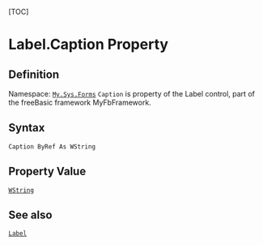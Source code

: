 [TOC]
# Label.Caption Property

## Definition
Namespace: [`My.Sys.Forms`](My.Sys.Forms.md)
`Caption` is property of the Label control, part of the freeBasic framework MyFbFramework.
## Syntax
```freeBasic
Caption ByRef As WString
```
## Property Value
[`WString`]("https://www.freebasic.net/wiki/KeyPgWString")
## See also
[`Label`](Label.md)
